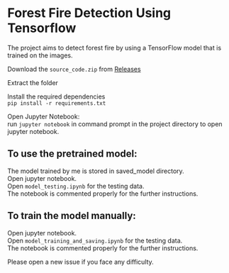 # Forest Fire Detection Using Tensorflow  
The project aims to detect forest fire by using a TensorFlow model that is trained on the images.  

Download the `source_code.zip` from [Releases](https://github.com/PrathamGupta06/Forest-Fire-Detection-Using-Tensorflow/releases/tag/v1.0.0)  

Extract the folder  

Install the required dependencies  
`pip install -r requirements.txt`  

Open Jupyter Notebook:  
run `jupyter notebook` in command prompt in the project directory to open jupyter notebook.  

## To use the pretrained model:  
The model trained by me is stored in saved_model directory.  
Open jupyter notebook.  
Open `model_testing.ipynb` for the testing data.  
The notebook is commented properly for the further instructions.  

## To train the model manually:  

Open jupyter notebook.  
Open `model_training_and_saving.ipynb` for the testing data.  
The notebook is commented properly for the further instructions.  

Please open a new issue if you face any difficulty.  
